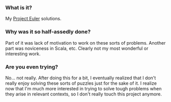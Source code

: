 ### What is it?

My [Project Euler](http://projecteuler.net/) solutions.

### Why was it so half-assedly done?

Part of it was lack of motivation to work on these sorts of problems.  Another part was noviceness in Scala, etc.  Clearly not my most wonderful or interesting work.

### Are you even trying?

No... not really.  After doing this for a bit, I eventually realized that I don't really enjoy solving these sorts of puzzles just for the sake of it.  I realize now that I'm much more interested in trying to solve tough problems when they arise in relevant contexts, so I don't really touch this project anymore.
